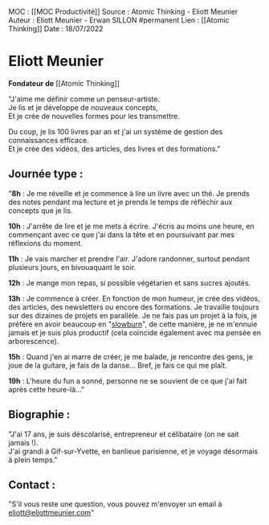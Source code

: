 MOC : [[MOC Productivité]]
Source :  Atomic Thinking - Eliott Meunier
Auteur : Eliott Meunier - Erwan SILLON
#permanent
Lien : [[Atomic Thinking]]
Date : 18/07/2022

# Eliott Meunier

**Fondateur de** [[Atomic Thinking]]

"J'aime me définir comme un penseur-artiste.  
Je lis et je développe de nouveaux concepts,  
Et je crée de nouvelles formes pour les transmettre.

Du coup, je lis 100 livres par an et j'ai un système de gestion des connaissances efficace.  
Et je crée des vidéos, des articles, des livres et des formations."

## Journée type :

"**8h** : Je me réveille et je commence à lire un livre avec un thé. Je prends des notes pendant ma lecture et je prends le temps de réfléchir aux concepts que je lis.

**10h** : J'arrête de lire et je me mets à écrire. J'écris au moins une heure, en commençant avec ce que j'ai dans la tête et en poursuivant par mes réflexions du moment.

**11h** : Je vais marcher et prendre l'air. J'adore randonner, surtout pendant plusieurs jours, en bivouaquant le soir.

**12h** : Je mange mon repas, si possible végétarien et sans sucres ajoutés.

**13h** : Je commence à créer. En fonction de mon humeur, je crée des vidéos, des articles, des newsletters ou encore des formations. Je travaille toujours sur des dizaines de projets en parallèle. Je ne fais pas un projet à la fois, je préfère en avoir beaucoup en "[slowburn](https://notes.nicolevanderhoeven.com/Slow+Burn+vs+Heavy+Lift+-+Gradually+collecting+ideas+over+time+and+then+tying+them+together+is+easier+than+starting+from+nothing)", de cette manière, je ne m'ennuie jamais et je suis plus productif (cela coïncide également avec ma pensée en arborescence).

**15h** : Quand j'en ai marre de créer, je me balade, je rencontre des gens, je joue de la guitare, je fais de la danse... Bref, je fais ce qui me plaît.

**19h** : L'heure du fun a sonné, personne ne se souvient de ce que j'ai fait après cette heure-là..."

## Biographie :
"J'ai 17 ans, je suis déscolarisé, entrepreneur et célibataire (on ne sait jamais !).  
J'ai grandi à Gif-sur-Yvette, en banlieue parisienne, et je voyage désormais à plein temps."

## Contact :

"S'il vous reste une question, vous pouvez m'envoyer un email à eliott@eliottmeunier.com"